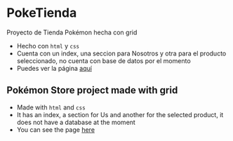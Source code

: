 # PokeTienda
Proyecto de Tienda Pokémon hecha con grid 

* Hecho con `html` y `css`
* Cuenta con un index, una seccion para Nosotros y otra para el producto seleccionado, no cuenta con base de datos por el momento
* Puedes ver la página [aquí](https://poketienda.netlify.app)

## Pokémon Store project made with grid
* Made with `html` and `css`
* It has an index, a section for Us and another for the selected product, it does not have a database at the moment
* You can see the page [here](https://poketienda.netlify.app)
